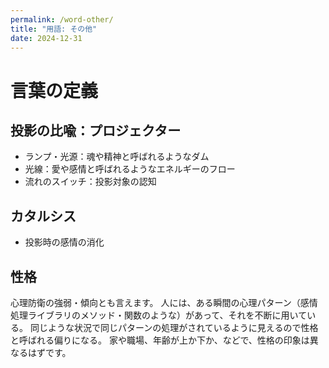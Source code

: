 ```yaml
---
permalink: /word-other/
title: "用語: その他"
date: 2024-12-31
---
```


# 言葉の定義

## 投影の比喩：プロジェクター

- ランプ・光源：魂や精神と呼ばれるようなダム
- 光線：愛や感情と呼ばれるようなエネルギーのフロー
- 流れのスイッチ：投影対象の認知

## カタルシス

- 投影時の感情の消化

## 性格

心理防衛の強弱・傾向とも言えます。
人には、ある瞬間の心理パターン（感情処理ライブラリのメソッド・関数のような）があって、それを不断に用いている。
同じような状況で同じパターンの処理がされているように見えるので性格と呼ばれる偏りになる。
家や職場、年齢が上か下か、などで、性格の印象は異なるはずです。  
